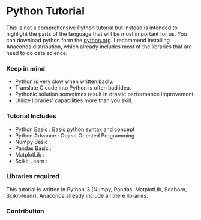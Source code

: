 # Python Tutorial
This is not a comprehensive Python tutorial but instead is intended to highlight the parts of the language that will be most important for us. You can download python form the [python.org](https://docs.python.org/3/library/index.html). I recommend installing Anaconda distribution, which already includes most of the libraries that are need to do data science.

### Keep in mind
 * Python is very slow when written badly.
 * Translate C code into Python is often bad idea.
 * Pythonic solution sometimes result in drastic performance improvement.
 * Utilize libraries' capabilities more than you skill.

### Tutorial Includes
 * Python Basic : Basic python syntax and concept
 * Python Advance : Object Oriented Programming
 * Numpy Basic :
 * Pandas Basic :
 * MatplotLib :
 * Scikit Learn :

### Libraries required
This tutorial is written in Python-3 (Numpy, Pandas, MatplotLib, Seaborn, Scikit-leanr). Anaconda already include all there libraries.

### Contribution
 

